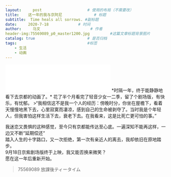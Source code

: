 ```yaml
---
layout:     post                    # 使用的布局（不需要改）
title:    这一年的我与京阿尼              # 标题 
subtitle:  Time heals all sorrows. #副标题
date:     2020-7-18             # 时间
author:     马文                      # 作者
header-img:75569089_p0_master1200.jpg         #这篇文章标题背景图片
catalog: true                       # 是否归档
tags:                               #标签
    - 生活
    - 动画
---
```

<iframe frameborder="no" border="0" marginwidth="0" marginheight="0" width=330 height=86 src="//music.163.com/outchain/player?type=2&id=5299097&auto=1&height=66"></iframe>
*时隔一年，终于能静静地看下去京都的动画了。*    
花了半个月看完了轻音少女一二季，留了个剧场版，有快乐，有忧郁。  
>“我相信这不是我一个人的经历：傍晚时分，你坐在屋檐下，看着天慢慢地黑下去，心里寂寞而凄凉，感到自己的生命被剥夺了。当时我是个年轻人，但我害怕这样生活下去，衰老下去。在我看来，这是比死亡更可怕的事。”

我迷恋又畏惧的这种感觉，至今只有京都能传达至心底。一遍深知不能再这样，一边又不断“延期偿还“  
踏入人生的十字路口，又一次拒绝，第一次有亲近人的离去，我却依旧在原地踏步。  
9月18日京紫剧场版终于上映，我又能否换来微笑？  
愿在这一年后重新开始。  

>75569089 放課後ティータイム
